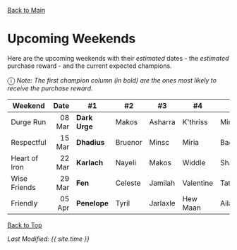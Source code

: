 [Back to Main](index.md)

# Upcoming Weekends

Here are the upcoming weekends with their *estimated* dates - the *estimated* purchase reward - and the current expected champions.

<span style="font-size:1.2em;">ⓘ</span> *Note: The first champion column (in bold) are the ones most likely to receive the purchase reward.*

| Weekend | Date | #1 | #2 | #3 | #4 | #5 | Reward |
|---|--:|---|---|---|---|---|---|
| Durge Run | 08 Mar | **Dark Urge** | Makos | Asharra | K'thriss | Miria | Golden Epic |
| Respectful | 15 Mar | **Dhadius** | Bruenor | Minsc | Miria | Baeloth | Golden Epic |
| Heart of Iron | 22 Mar | **Karlach** | Nayeli | Makos | Widdle | Shadowheart | Golden Epic |
| Wise Friends | 29 Mar | **Fen** | Celeste | Jamilah | Valentine | Tatyana | Golden Epic |
| Friendly | 05 Apr | **Penelope** | Tyril | Jarlaxle | Hew Maan | Aila | Golden Epic |

[Back to Top](#top)

*Last Modified: {{ site.time }}*